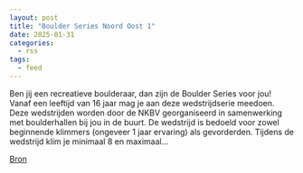 ```yaml
---
layout: post
title: "Boulder Series Noord Oost 1"
date: 2025-01-31
categories: 
  - rss
tags: 
  - feed
---
```


<p>Ben jij een recreatieve boulderaar, dan zijn de Boulder Series voor jou! Vanaf een leeftijd van 16 jaar mag je aan deze wedstrijdserie meedoen. Deze wedstrijden worden door de NKBV georganiseerd in samenwerking met boulderhallen bij jou in de buurt. De wedstrijd is bedoeld voor zowel beginnende klimmers (ongeveer 1 jaar ervaring) als gevorderden. Tijdens de wedstrijd klim je minimaal 8 en maximaal&hellip;</p>
<p><a href="https://www.klimkalender.nl/comp/boulder-series-noord-oost-1/" rel="noopener noreferrer" target="_blank">Bron</a></p>
